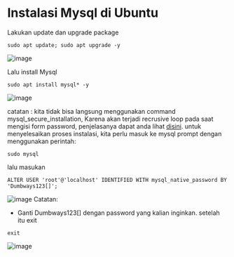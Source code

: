 # Instalasi Mysql di Ubuntu

Lakukan update dan upgrade package
```
sudo apt update; sudo apt upgrade -y
```
![image](https://user-images.githubusercontent.com/36489276/204156635-bb04f25d-d566-4bf8-89eb-fa176262d885.png)

Lalu install Mysql
```
sudo apt install mysql* -y
```
![image](https://user-images.githubusercontent.com/36489276/204156913-895aa9a3-f662-4854-90bd-7426f5cf5bdb.png)

catatan : kita tidak bisa langsung menggunakan command mysql_secure_installation, Karena akan terjadi recrusive loop pada saat
mengisi form password, penjelasanya dapat anda lihat [disini](https://www.digitalocean.com/community/tutorials/how-to-install-mysql-on-ubuntu-20-04).
untuk menyelesaikan proses instalasi, kita perlu masuk ke mysql prompt dengan menggunakan perintah:
```
sudo mysql
```
lalu masukan
```
ALTER USER 'root'@'localhost' IDENTIFIED WITH mysql_native_password BY 'Dumbways123[]';
```
![image](https://user-images.githubusercontent.com/36489276/204157264-c9ec0d69-e3dd-4323-9071-9f854203309d.png)
Catatan:
- Ganti Dumbways123[] dengan password yang kalian inginkan.
setelah itu exit
```
exit
```
![image](https://user-images.githubusercontent.com/36489276/204352169-f1cd65f2-730c-417c-9f9b-773540f7612d.png)





